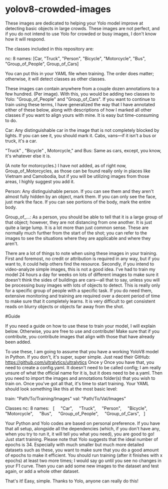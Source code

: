# yolov8-crowded-images

These images are dedicated to helping your Yolo model improve at detecting basic objects in large crowds. These images are not perfect, and if you do not intend to use Yolo for crowded or busy images, I don't know how it will respond.

The classes included in this repository are:

nc: 8
names: [Car, "Truck", "Person", "Bicycle", "Motorcycle", "Bus", "Group_of_People", Group_of_Cars]

You can put this in your YAML file when training. The order does matter; otherwise, it will detect classes as other classes.

These images can contain anywhere from a couple dozen annotations to a few hundred. (Per image). With this, you would be adding two classes to Yolo: "Group_of_People" and "Group_of_Cars". If you want to continue to train using these terms, I have generalized the way that I have annotated either of these below, along with descriptions of how I marked all other classes if you want to align yours with mine. It is easy but time-consuming to do.

Car: Any distinguishable car in the image that is not completely blocked by lights. If you can see it, you should mark it. Cabs, vans—if it isn't a bus or truck, it's a car.

"Truck" , "Bicycle" , Motorcycle," and Bus: Same as cars, except, you know, it's whatever else it is.

(A note for motorcycles.) I have not added, as of right now, Group_of_Motorcycles, as those can be found really only in places like Vietnam and Camobodia, but if you will be utilizing images from those areas, I highly suggest you add it.

Person: Any distinguishable person. If you can see them and they aren't almost fully hidden by an object, mark them. If you can only see the face, just mark the face. If you can see portions of the body, mark the entire body.

Group_of_...: As a person, you should be able to tell that it is a large group of that object; however, they are not distancing from one another. It is just quite a large lump. It is a lot more than just common sense. These are normally much further from the start of the shot; you can refer to the images to see the situations where they are applicable and where they aren't.

There are a lot of things to note when using these images in your training. First and foremost, no credit or attribution is required in any way, but if you want to, it could help others find the resource. Secondly, if you intend to video-analyze simple images, this is not a good idea. I've had to train my model 24 hours a day for weeks on lots of different images to make sure it doesn't think the sides of buildings are cars—all that to say, unless you will be processing busy images with lots of objects to detect. This is really only for a specific group of people with a specific task. If you do need them, extensive monitoring and training are required over a decent period of time to make sure that it completely learns. It is very difficult to get consistent reads on blurry objects or objects far away from the shot.

#Guide

If you need a guide on how to use these to train your model, I will explain below. Otherwise, you are free to use and contribute! Make sure that if you contribute, you contribute images that align with those that have already been added.

To use these, I am going to assume that you have a working YoloV8 model in Python. If you don't, it's super, super simple. Just read their GitHub: https://github.com/ultralytics/ultralytics
Once y
Once you have that, you need to create a config.yaml. It doesn't need to be called config; I am really unsure of what the official name for it is, but it does need to be a.yaml. Then you need to import the images and annotations folder(s) that you wish to train on. Once you've got all that, it's time to start training. Your YAML should look something like this at the most basic level:

train: "Path/To/Training/Images"
val: "Path/To/Val/Images"

Classes
nc: 8
names:
  [
    "Car",
    "Truck",
    "Person",
    "Bicycle",
    "Motorcycle",
    "Bus",
    "Group_of_People",
    "Group_of_Cars",
  ]

Your Python and Yolo codes are based on personal preference. If you have that all setup, alongside all the dependencies (which, if you don't have any, when you try to run it, it will tell you what you need), you are good to go! Just start training. Please note that Yolo suggests that the ideal number of epochs is 34. Especially with much smaller but much more detailed datasets such as these, you want to make sure that you do a good amount of epochs to make it efficient. You should run training (after it finishes with x epochs) at least two more times; I would say go until you see no changes in your F1 curve. Then you can add some new images to the dataset and test again, or add a whole other dataset.

That's it! Easy, simple. Thanks to Yolo, anyone can really do this!
